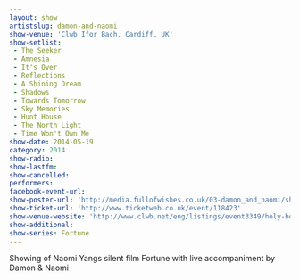 ```yaml
---
layout: show
artistslug: damon-and-naomi
show-venue: 'Clwb Ifor Bach, Cardiff, UK'
show-setlist:
 - The Seeker
 - Amnesia
 - It's Over
 - Reflections
 - A Shining Dream
 - Shadows
 - Towards Tomorrow
 - Sky Memories
 - Hunt House
 - The North Light
 - Time Won't Own Me
show-date: 2014-05-19
category: 2014
show-radio: 
show-lastfm: 
show-cancelled: 
performers: 
facebook-event-url: 
show-poster-url: 'http://media.fullofwishes.co.uk/03-damon_and_naomi/show_assets/2014-05-19/20140519-damon-and-naomo-clwb-ifor-bach.jpg'
show-ticket-url: 'http://www.ticketweb.co.uk/event/118423'
show-venue-website: 'http://www.clwb.net/eng/listings/event3349/holy-boredom-presents.html'
show-additional:
show-series: Fortune
---
```

Showing of Naomi Yangs silent film Fortune with live accompaniment by Damon & Naomi